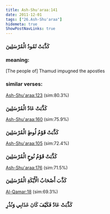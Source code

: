 ```yaml
---
title: Ash-Shu'araa:141
date: 2011-12-01
tags: ["26.Ash-Shu'araa"]
hidemeta: true 
ShowPostNavLinks: true 
---
```

### كَذَّبَتْ ثَمُودُ الْمُرْسَلِينَ
### meaning: 
[The people of] Thamud impugned the apostles
### similar verses: 

[Ash-Shu'araa:123](/26/123) (sim:80.3%)

### كَذَّبَتْ عَادٌ الْمُرْسَلِينَ

[Ash-Shu'araa:160](/26/160) (sim:75.9%)

### كَذَّبَتْ قَوْمُ لُوطٍ الْمُرْسَلِينَ

[Ash-Shu'araa:105](/26/105) (sim:72.4%)

### كَذَّبَتْ قَوْمُ نُوحٍ الْمُرْسَلِينَ

[Ash-Shu'araa:176](/26/176) (sim:71.5%)

### كَذَّبَ أَصْحَابُ الْأَيْكَةِ الْمُرْسَلِينَ

[Al-Qamar:18](/54/18) (sim:69.3%)

### كَذَّبَتْ عَادٌ فَكَيْفَ كَانَ عَذَابِي وَنُذُرِ
